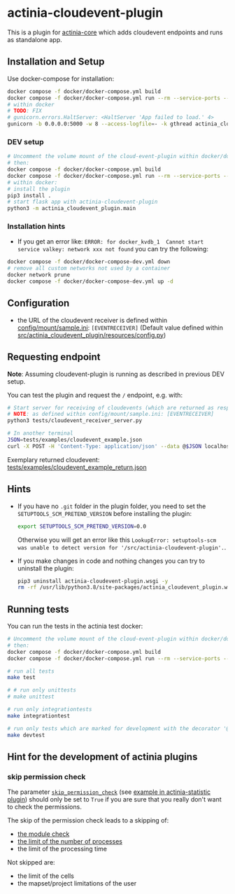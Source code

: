 # actinia-cloudevent-plugin

This is a plugin for [actinia-core](https://github.com/mundialis/actinia_core) which adds cloudevent endpoints and runs as standalone app.

## Installation and Setup

Use docker-compose for installation:
```bash
docker compose -f docker/docker-compose.yml build
docker compose -f docker/docker-compose.yml run --rm --service-ports --entrypoint sh actinia-cloudevent
# within docker
# TODO: FIX
# gunicorn.errors.HaltServer: <HaltServer 'App failed to load.' 4>
gunicorn -b 0.0.0.0:5000 -w 8 --access-logfile=- -k gthread actinia_cloudevent_plugin.main:flask_app
```

### DEV setup
```bash
# Uncomment the volume mount of the cloud-event-plugin within docker/docker-compose.yml,
# then:
docker compose -f docker/docker-compose.yml build
docker compose -f docker/docker-compose.yml run --rm --service-ports --entrypoint sh actinia-cloudevent
# within docker:
# install the plugin
pip3 install .
# start flask app with actinia-cloudevent-plugin
python3 -m actinia_cloudevent_plugin.main
```

### Installation hints
* If you get an error like: `ERROR: for docker_kvdb_1  Cannot start service valkey: network xxx not found` you can try the following:
```bash
docker compose -f docker/docker-compose-dev.yml down
# remove all custom networks not used by a container
docker network prune
docker compose -f docker/docker-compose-dev.yml up -d
```

## Configuration

- the URL of the cloudevent receiver is defined within [config/mount/sample.ini](config/mount/sample.ini): `[EVENTRECEIVER]` (Default value defined within [src/actinia_cloudevent_plugin/resources/config.py](src/actinia_cloudevent_plugin/resources/config.py))

## Requesting endpoint

**Note**: Assuming cloudevent-plugin is running as described in previous DEV setup.

You can test the plugin and request the `/` endpoint, e.g. with:
```bash
# Start server for receiving of cloudevents (which are returned as response)
# NOTE: as defined within config/mount/sample.ini: [EVENTRECEIVER]
python3 tests/cloudevent_receiver_server.py

# In another terminal
JSON=tests/examples/cloudevent_example.json
curl -X POST -H 'Content-Type: application/json' --data @$JSON localhost:5000/api/v1/ | jq
```

Exemplary returned cloudevent: [tests/examples/cloudevent_example_return.json](tests/examples/cloudevent_example_return.json)

## Hints

* If you have no `.git` folder in the plugin folder, you need to set the
`SETUPTOOLS_SCM_PRETEND_VERSION` before installing the plugin:
    ```bash
    export SETUPTOOLS_SCM_PRETEND_VERSION=0.0
    ```
    Otherwise you will get an error like this `LookupError: setuptools-scm was unable to detect version for '/src/actinia-cloudevent-plugin'.`.

* If you make changes in code and nothing changes you can try to uninstall the plugin:
    ```bash
    pip3 uninstall actinia-cloudevent-plugin.wsgi -y
    rm -rf /usr/lib/python3.8/site-packages/actinia_cloudevent_plugin.wsgi-*.egg
    ```

## Running tests
You can run the tests in the actinia test docker:

```bash
# Uncomment the volume mount of the cloud-event-plugin within docker/docker-compose.yml,
# then:
docker compose -f docker/docker-compose.yml build
docker compose -f docker/docker-compose.yml run --rm --service-ports --entrypoint sh actinia-cloudevent

# run all tests
make test

# # run only unittests
# make unittest

# run only integrationtests
make integrationtest

# run only tests which are marked for development with the decorator '@pytest.mark.dev'
make devtest
```

## Hint for the development of actinia plugins

### skip permission check
The parameter [`skip_permission_check`](https://github.com/mundialis/actinia_core/blob/main/src/actinia_core/processing/actinia_processing/ephemeral_processing.py#L1420-L1422) (see [example in actinia-statistic plugin](https://github.com/mundialis/actinia_statistic_plugin/blob/master/src/actinia_statistic_plugin/vector_sampling.py#L207))
should only be set to `True` if you are sure that you really don't want to check the permissions.

The skip of the permission check leads to a skipping of:
* [the module check](https://github.com/mundialis/actinia_core/blob/main/src/actinia_core/processing/actinia_processing/ephemeral_processing.py#L579-L589)
* [the limit of the number of processes](https://github.com/mundialis/actinia_core/blob/main/src/actinia_core/processing/actinia_processing/ephemeral_processing.py#L566-L570)
* the limit of the processing time

Not skipped are:
* the limit of the cells
* the mapset/project limitations of the user
